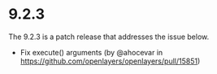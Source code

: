 # 9.2.3

The 9.2.3 is a patch release that addresses the issue below.

 * Fix execute() arguments (by @ahocevar in https://github.com/openlayers/openlayers/pull/15851)
